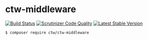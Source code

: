 # ctw-middleware

[![Build Status](https://scrutinizer-ci.com/g/jonathanmaron/ctw-middleware/badges/build.png?b=master)](https://scrutinizer-ci.com/g/jonathanmaron/ctw-middleware/build-status/master)
[![Scrutinizer Code Quality](https://scrutinizer-ci.com/g/jonathanmaron/ctw-middleware/badges/quality-score.png?b=master)](https://scrutinizer-ci.com/g/jonathanmaron/ctw-middleware/?branch=master)
[![Latest Stable Version](https://poser.pugx.org/ctw/ctw-middleware/v/stable)](https://packagist.org/packages/ctw/ctw-middleware)

```bash
$ composer require ctw/ctw-middleware
```
